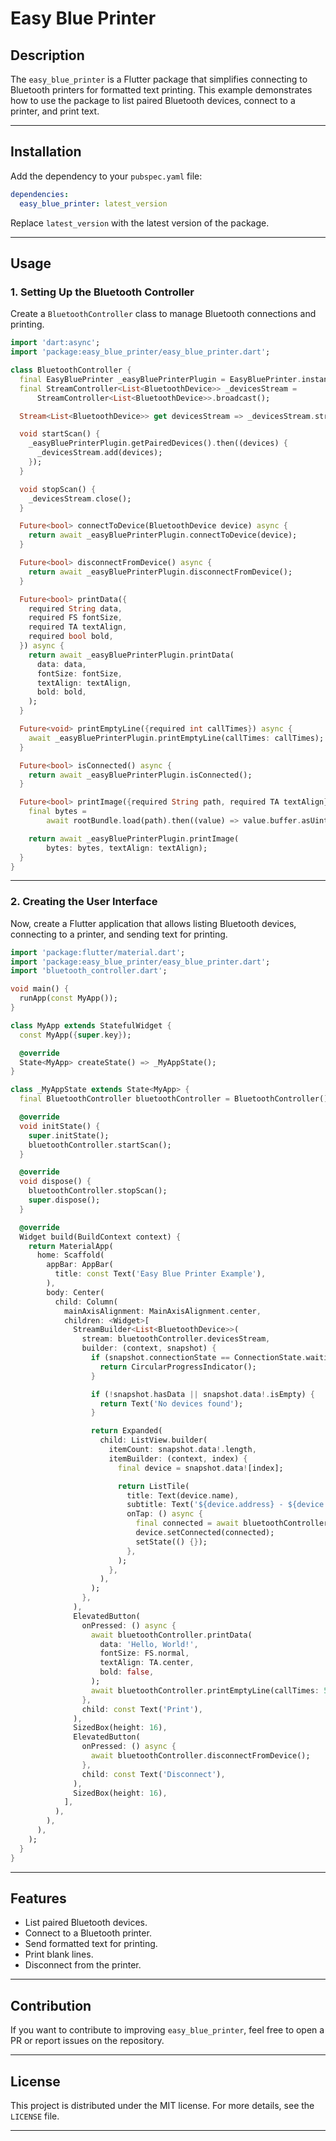 # Easy Blue Printer

## Description
The `easy_blue_printer` is a Flutter package that simplifies connecting to Bluetooth printers for formatted text printing. This example demonstrates how to use the package to list paired Bluetooth devices, connect to a printer, and print text.

---

## Installation
Add the dependency to your `pubspec.yaml` file:

```yaml
dependencies:
  easy_blue_printer: latest_version
```

Replace `latest_version` with the latest version of the package.

---

## Usage

### 1. Setting Up the Bluetooth Controller
Create a `BluetoothController` class to manage Bluetooth connections and printing.

```dart
import 'dart:async';
import 'package:easy_blue_printer/easy_blue_printer.dart';

class BluetoothController {
  final EasyBluePrinter _easyBluePrinterPlugin = EasyBluePrinter.instance;
  final StreamController<List<BluetoothDevice>> _devicesStream =
      StreamController<List<BluetoothDevice>>.broadcast();

  Stream<List<BluetoothDevice>> get devicesStream => _devicesStream.stream;

  void startScan() {
    _easyBluePrinterPlugin.getPairedDevices().then((devices) {
      _devicesStream.add(devices);
    });
  }

  void stopScan() {
    _devicesStream.close();
  }

  Future<bool> connectToDevice(BluetoothDevice device) async {
    return await _easyBluePrinterPlugin.connectToDevice(device);
  }

  Future<bool> disconnectFromDevice() async {
    return await _easyBluePrinterPlugin.disconnectFromDevice();
  }

  Future<bool> printData({
    required String data,
    required FS fontSize,
    required TA textAlign,
    required bool bold,
  }) async {
    return await _easyBluePrinterPlugin.printData(
      data: data,
      fontSize: fontSize,
      textAlign: textAlign,
      bold: bold,
    );
  }

  Future<void> printEmptyLine({required int callTimes}) async {
    await _easyBluePrinterPlugin.printEmptyLine(callTimes: callTimes);
  }

  Future<bool> isConnected() async {
    return await _easyBluePrinterPlugin.isConnected();
  }

  Future<bool> printImage({required String path, required TA textAlign}) async {
    final bytes =
        await rootBundle.load(path).then((value) => value.buffer.asUint8List()); //GET IMAGE FROM ASSETS

    return await _easyBluePrinterPlugin.printImage(
        bytes: bytes, textAlign: textAlign);
  }
}
```

---

### 2. Creating the User Interface
Now, create a Flutter application that allows listing Bluetooth devices, connecting to a printer, and sending text for printing.

```dart
import 'package:flutter/material.dart';
import 'package:easy_blue_printer/easy_blue_printer.dart';
import 'bluetooth_controller.dart';

void main() {
  runApp(const MyApp());
}

class MyApp extends StatefulWidget {
  const MyApp({super.key});

  @override
  State<MyApp> createState() => _MyAppState();
}

class _MyAppState extends State<MyApp> {
  final BluetoothController bluetoothController = BluetoothController();

  @override
  void initState() {
    super.initState();
    bluetoothController.startScan();
  }

  @override
  void dispose() {
    bluetoothController.stopScan();
    super.dispose();
  }

  @override
  Widget build(BuildContext context) {
    return MaterialApp(
      home: Scaffold(
        appBar: AppBar(
          title: const Text('Easy Blue Printer Example'),
        ),
        body: Center(
          child: Column(
            mainAxisAlignment: MainAxisAlignment.center,
            children: <Widget>[
              StreamBuilder<List<BluetoothDevice>>(
                stream: bluetoothController.devicesStream,
                builder: (context, snapshot) {
                  if (snapshot.connectionState == ConnectionState.waiting) {
                    return CircularProgressIndicator();
                  }

                  if (!snapshot.hasData || snapshot.data!.isEmpty) {
                    return Text('No devices found');
                  }

                  return Expanded(
                    child: ListView.builder(
                      itemCount: snapshot.data!.length,
                      itemBuilder: (context, index) {
                        final device = snapshot.data![index];

                        return ListTile(
                          title: Text(device.name),
                          subtitle: Text('${device.address} - ${device.connected}'),
                          onTap: () async {
                            final connected = await bluetoothController.connectToDevice(device);
                            device.setConnected(connected);
                            setState(() {});
                          },
                        );
                      },
                    ),
                  );
                },
              ),
              ElevatedButton(
                onPressed: () async {
                  await bluetoothController.printData(
                    data: 'Hello, World!',
                    fontSize: FS.normal,
                    textAlign: TA.center,
                    bold: false,
                  );
                  await bluetoothController.printEmptyLine(callTimes: 5);
                },
                child: const Text('Print'),
              ),
              SizedBox(height: 16),
              ElevatedButton(
                onPressed: () async {
                  await bluetoothController.disconnectFromDevice();
                },
                child: const Text('Disconnect'),
              ),
              SizedBox(height: 16),
            ],
          ),
        ),
      ),
    );
  }
}
```

---

## Features
- List paired Bluetooth devices.
- Connect to a Bluetooth printer.
- Send formatted text for printing.
- Print blank lines.
- Disconnect from the printer.

---

## Contribution
If you want to contribute to improving `easy_blue_printer`, feel free to open a PR or report issues on the repository.

---

## License
This project is distributed under the MIT license. For more details, see the `LICENSE` file.

---